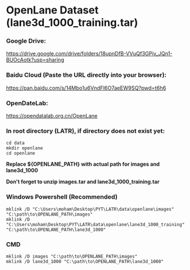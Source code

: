 # OpenLane Dataset (lane3d_1000_training.tar)

### Google Drive:
https://drive.google.com/drive/folders/18upnDfB-VVuQf3GPiv_JQn1-BUOcAotk?usp=sharing

### Baidu Cloud (Paste the URL directly into your browser):
https://pan.baidu.com/s/14Mbo1u6VndFl6O7aeEW9SQ?pwd=t6h6

### OpenDateLab: 
https://opendatalab.org.cn/OpenLane


### In root directory (LATR), if directory does not exist yet:
```
cd data
mkdir openlane
cd openlane
```

**Replace ${OPENLANE_PATH} with actual path for images and lane3d_1000**

**Don't forget to unzip images.tar and lane3d_1000_training.tar**

### Windows Powershell (Recommended)
```
mklink /D "C:\Users\moham\Desktop\PYT\LATR\data\openlane\images" "C:\path\to\OPENLANE_PATH\images"
mklink /D "C:\Users\moham\Desktop\PYT\LATR\data\openlane\lane3d_1000_training" "C:\path\to\OPENLANE_PATH\lane3d_1000"
```

### CMD
```
mklink /D images "C:\path\to\OPENLANE_PATH\images"
mklink /D lane3d_1000 "C:\path\to\OPENLANE_PATH\lane3d_1000"
```
